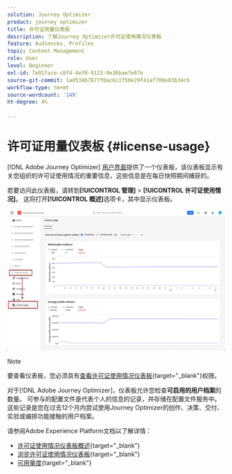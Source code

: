 ```yaml
---
solution: Journey Optimizer
product: journey optimizer
title: 许可证用量仪表板
description: 了解Journey Optimizer许可证使用情况仪表板
feature: Audiences, Profiles
topic: Content Management
role: User
level: Beginner
exl-id: 7e91face-c8f4-4e70-9123-9e36bae7e67e
source-git-commit: 1ad534b7877f0ac6c1f50e29f41af708e83b34c9
workflow-type: tm+mt
source-wordcount: '149'
ht-degree: 4%

---
```


# 许可证用量仪表板 {#license-usage}

[!DNL Adobe Journey Optimizer] [用户界面](../start/user-interface.md)提供了一个仪表板，该仪表板显示有关您组织的许可证使用情况的重要信息，这些信息是在每日快照期间捕获的。

若要访问此仪表板，请转到&#x200B;**[!UICONTROL 管理]** > **[!UICONTROL 许可证使用情况]**。 这将打开&#x200B;**[!UICONTROL 概述]**&#x200B;选项卡，其中显示仪表板。

![许可证使用情况仪表板概述](assets/license-usage-dashboard.png)

>[!NOTE]
>
>要查看仪表板，您必须具有[查看许可证使用情况仪表板](https://experienceleague.adobe.com/docs/experience-platform/dashboards/permissions.html#available-permissions){target="_blank"}权限。

对于[!DNL Adobe Journey Optimizer]，仪表板允许您检查&#x200B;**可启用的用户档案**&#x200B;的数量。 可参与的配置文件是代表个人的信息的记录，并存储在配置文件服务中。 这些记录是您在过去12个月内尝试使用Journey Optimizer的创作、决策、交付、实验或编排功能接触的用户档案。

请参阅Adobe Experience Platform文档以了解详情：

* [许可证使用情况仪表板概述](https://experienceleague.adobe.com/docs/experience-platform/dashboards/guides/license-usage.html){target="_blank"}
* [浏览许可证使用情况仪表板](https://experienceleague.adobe.com/docs/experience-platform/dashboards/guides/license-usage.html#exploring-the-license-usage-dashboard){target="_blank"}
* [可用量度](https://experienceleague.adobe.com/docs/experience-platform/dashboards/guides/license-usage.html?lang=zh-Hans#%E5%8F%AF%E7%94%A8%E9%87%8F%E5%BA%A6){target="_blank"}
